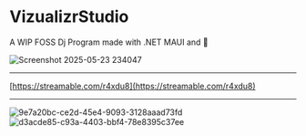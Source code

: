 # VizualizrStudio
A WIP FOSS Dj Program made with .NET MAUI and 💜

![Screenshot 2025-05-23 234047](https://github.com/user-attachments/assets/95b53c89-acac-4e30-87b1-0b04e009407c)

---

[https://streamable.com/r4xdu8](https://streamable.com/r4xdu8)

---

![9e7a20bc-ce2d-45e4-9093-3128aaad73fd](https://github.com/user-attachments/assets/f550ac04-fcf4-4c4e-9fbe-be8ed5b33fd7)
![d3acde85-c93a-4403-bbf4-78e8395c37ee](https://github.com/user-attachments/assets/a39d6372-fc90-43a0-ae22-28b702bae367)
